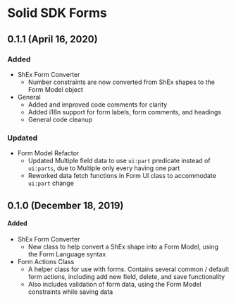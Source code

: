 # Solid SDK Forms

## 0.1.1 (April 16, 2020)

### Added
* ShEx Form Converter
    * Number constraints are now converted from ShEx shapes to the Form Model object
* General    
    * Added and improved code comments for clarity
    * Added i18n support for form labels, form comments, and headings
    * General code cleanup

### Updated
* Form Model Refactor
    * Updated Multiple field data to use `ui:part` predicate instead of `ui:parts`, due to Multiple only every having one part
    * Reworked data fetch functions in Form UI class to accommodate `ui:part` change


## 0.1.0 (December 18, 2019)

#### Added
* ShEx Form Converter
    * New class to help convert a ShEx shape into a Form Model, using the Form Language syntax
* Form Actions Class
    * A helper class for use with forms. Contains several common / default form actions, including add new field, delete, and save functionality
    * Also includes validation of form data, using the Form Model constraints while saving data
